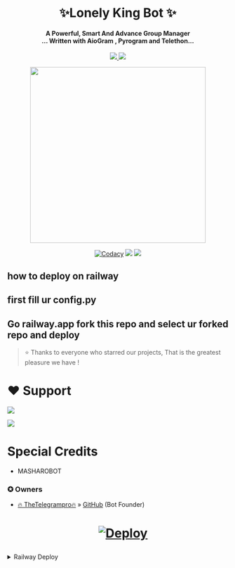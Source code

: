  <h1 align="center"><b>✨Lonely King Bot ✨</b></h1>

<h4 align="center">A Powerful, Smart And Advance Group Manager <br> ... Written with AioGram , Pyrogram and Telethon...</h4>
<p align='center'>
  <a href="https://www.python.org/" alt="made-with-python"> <img src="https://telegra.ph/file/55a6ede16b82dc54a54c8.jpg?style=flat-square&logo=python&color=blue" /> </a>
  <a href="https://github.com/Kdifamily/thanimaiclone/graphs/commit-activity" alt="Maintenance"> <img src="https://img.shields.io/badge/Maintained%3F-yes-green.svg?style=flat-square" /> </a>
</p>

<p align="center"><a href="https://t.me/thanimaisupport"><img src="nh" width="400"></a></p>
<p align="center">
    <a href="https://app.codacy.com/gh/kdifamily/thanimaiclone/dashboard"> <img src="https://img.shields.io/codacy/grade/4d58f2a402b54aed8a7d95f7add45a81?color=brightgreen&logo=codacy&logoColor=green&style=for-the-badge" alt="Codacy" /></a>
    <a href="https://github.com/proTamizhan"> <img src="https://img.shields.io/github/repo-size/TeamOfShadow/Shadow?color=orange&logo=github&logoColor=green&style=for-the-badge" /></a>
    <a href="https://github.com/proTamizhan/"> <img src="https://img.shields.io/github/last-commit/TeamOfShadow/Shadow?color=brown&logo=github&logoColor=green&style=for-the-badge" /></a>
    
## how to deploy on railway
## first fill ur config.py
## Go railway.app fork this repo and select ur forked repo and deploy


> ⭐️ Thanks to everyone who starred our projects,
 That is the greatest pleasure we have !

# ❤️ Support
<a href="https://t.me/thanimaibots"><img src="https://img.shields.io/badge/Join-Telegram%20Channel-red.svg?logo=Telegram"></a>

<a href="https://t.me/thanimaisupport"><img src="https://img.shields.io/badge/Join-Telegram%20Group-blue.svg?logo=telegram"></a>

 
# Special Credits
- MASHAROBOT

### ✪ Owners
- [🔥 TheTelegrampro🔥](https://t.me/TheTelegrampro) » [GitHub](https://github.com/proTamizhan) (Bot Founder)


  <h1>
    <p align="center">
        <a href="https://heroku.com/deploy?template=https://github.com/lonelysing/thanimaibot-2">
            <img src="https://www.herokucdn.com/deploy/button.svg" alt="Deploy">
        </a>
    </p>
</h1>

</details> 

<details>
	<summary>Railway Deploy</summary>
	<br>
	<b>
The Unlimited Dyons to Deploy This Bot is Via Railway.
		In Order To deploy, You Just add The Variables Manually in Railway and Done!</b>
	
  <h1>
    <p align="center">
        <a href="https://railway.app/new/template?template=https%3A%2F%2Fgithub.com%2Flonelysing%2Fthanimaibot-2&plugins=postgresql&envs=ALLOW_EXCL%2CAPI_HASH%2CAPI_ID%2CAPI_OPENWEATHER%2CBAN_STICKER%2CBOT_ID%2CCASH_API_KEY%2CDEL_CMDS%2CDEMONS%2CDEV_USERS%2CDONATION_LINK%2CENV%2CEVENT_LOGS%2CJOIN_LOGGER%2CMONGO_DB_URI%2COWNER_ID%2COWNER_USERNAME%2CSQLALCHEMY_DATABASE_URI%2CSTRICT_GBAN%2CSUPPORT_CHAT%2CTIME_API_KEY%2CTOKEN%2CWEBHOOK&optionalEnvs=API_OPENWEATHER%2CBAN_STICKER%2CDEMONS%2CDEV_USERS%2CDONATION_LINK%2CSQLALCHEMY_DATABASE_URI%2CWEBHOOK&API_HASHDesc=Get+API_HASH+from+my.telegram.org%2C+used+for+telethon+based+modules.&API_IDDesc=Get+API_ID+from+my.telegram.org%2C+used+for+telethon+based+modules.&API_OPENWEATHERDesc=Get+your+own+APPID+from+https%3A%2F%2Fapi.openweathermap.org%2Fdata%2F2.5%2Fweather&BAN_STICKERDesc=ID+of+the+sticker+you+want+to+use+when+banning+people.&BOT_IDDesc=Your+bot+ID..+Use+any+other+bot+to+get+it.&DEL_CMDSDesc=Don%27t+change&EVENT_LOGSDesc=Event+logs+channel+to+note+down+important+bot+level+events%2C+recommend+to+make+this+public.+ex%3A+%27-123456%27&JOIN_LOGGERDesc=A+channel+where+bot+will+print+who+added+it+to+what+group%2C+useful+during+debugging+or+spam+handling.&MONGO_DB_URIDesc=Required+for+database+connections.&OWNER_IDDesc=U+r+id+&OWNER_USERNAMEDesc=Your+username+without+the+%40&STRICT_GBANDesc=Enforce+gbans+across+new+groups+as+well+as+old+groups.+When+a+gbanned+user+talks%2C+he+will+be+banned.&SUPPORT_CHATDesc=Your+Telegram+support+group+chat+username+where+your+users+will+go+and+bother+you+with+shit+But+be+like%3A+MyGroupChatUsernameBlah.+If+this+ever+points+to+masha+support+than+consider+you+made+an+enemy&TOKENDesc=Your+bot+token.+Get+one+from+%40BotFather+da&ALLOW_EXCLDefault=True&CASH_API_KEYDefault=-xyz&DEL_CMDSDefault=True&ENVDefault=ANYTHING&OWNER_USERNAMEDefault=Sarbudeen786&STRICT_GBANDefault=True&SUPPORT_CHATDefault=Thanimaisupport&TIME_API_KEYDefault=-xyz&referralCode=Izazkhan8293">
            <img src="https://railway.app/button.svg" alt="Deploy">
        </a>
    </p>
</h1>


### ✪ Supporters
- kittu memo
-_-

## All who helped at a glance 

> This project exists thanks to these awesome developers and their codes and contributions.
> And credits goes to all who supported, all who helped and API & environmental equirement package devs and all projects helped in making this project.
> Special thanks to you for using bot
